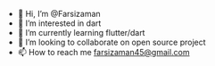- 👋 Hi, I’m @Farsizaman
- 👀 I’m interested in dart
- 🌱 I’m currently learning flutter/dart
- 💞️ I’m looking to collaborate on open source project
- 📫 How to reach me farsizaman45@gmail.com

<!---
Farsizaman/Farsizaman is a ✨ special ✨ repository because its `README.md` (this file) appears on your GitHub profile.
You can click the Preview link to take a look at your changes.
--->
